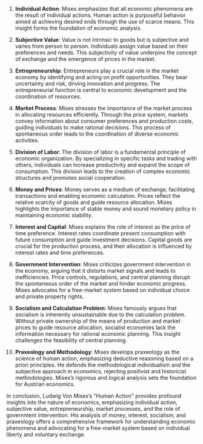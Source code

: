 1. **Individual Action**: Mises emphasizes that all economic phenomena are the result of individual actions. Human action is purposeful behavior aimed at achieving desired ends through the use of scarce means. This insight forms the foundation of economic analysis.

2. **Subjective Value**: Value is not intrinsic to goods but is subjective and varies from person to person. Individuals assign value based on their preferences and needs. This subjectivity of value underpins the concept of exchange and the emergence of prices in the market.

3. **Entrepreneurship**: Entrepreneurs play a crucial role in the market economy by identifying and acting on profit opportunities. They bear uncertainty and risk, driving innovation and progress. The entrepreneurial function is central to economic development and the coordination of resources.

4. **Market Process**: Mises stresses the importance of the market process in allocating resources efficiently. Through the price system, markets convey information about consumer preferences and production costs, guiding individuals to make rational decisions. This process of spontaneous order leads to the coordination of diverse economic activities.

5. **Division of Labor**: The division of labor is a fundamental principle of economic organization. By specializing in specific tasks and trading with others, individuals can increase productivity and expand the scope of consumption. This division leads to the creation of complex economic structures and promotes social cooperation.

6. **Money and Prices**: Money serves as a medium of exchange, facilitating transactions and enabling economic calculation. Prices reflect the relative scarcity of goods and guide resource allocation. Mises highlights the importance of stable money and sound monetary policy in maintaining economic stability.

7. **Interest and Capital**: Mises explains the role of interest as the price of time preference. Interest rates coordinate present consumption with future consumption and guide investment decisions. Capital goods are crucial for the production process, and their allocation is influenced by interest rates and time preferences.

8. **Government Intervention**: Mises criticizes government intervention in the economy, arguing that it distorts market signals and leads to inefficiencies. Price controls, regulations, and central planning disrupt the spontaneous order of the market and hinder economic progress. Mises advocates for a free-market system based on individual choice and private property rights.

9. **Socialism and Calculation Problem**: Mises famously argues that socialism is inherently unsustainable due to the calculation problem. Without private ownership of the means of production and market prices to guide resource allocation, socialist economies lack the information necessary for rational economic planning. This insight challenges the feasibility of central planning.

10. **Praxeology and Methodology**: Mises develops praxeology as the science of human action, emphasizing deductive reasoning based on a priori principles. He defends the methodological individualism and the subjective approach in economics, rejecting positivist and historicist methodologies. Mises’s rigorous and logical analysis sets the foundation for Austrian economics.

In conclusion, Ludwig Von Mises’s "Human Action" provides profound insights into the nature of economics, emphasizing individual action, subjective value, entrepreneurship, market processes, and the role of government intervention. His analysis of money, interest, socialism, and praxeology offers a comprehensive framework for understanding economic phenomena and advocating for a free-market system based on individual liberty and voluntary exchange.